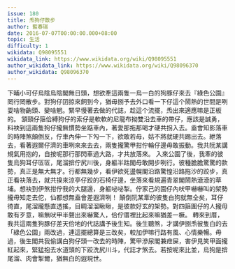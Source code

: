 ```yaml
---
issue: 180
title: 𤆬狗仔散步
author: 藍春瑞
date: 2016-07-07T00:00:00.000+08:00
topic: 生活
difficulty: 1
wikidata: Q98095551
wikidata_link: https://www.wikidata.org/wiki/Q98095551
author_wikidata_link: https://www.wikidata.org/wiki/Q98096370
author_wikidata: Q98096370
---
```

下晡小可仔烏陰烏陰閣無日頭，想欲牽這兩隻一烏一白的狗豚仔來去『綠色公園』罔行罔散步。對狗仔囝掠來飼到今，猶毋捌予去外口看一下仔這个鬧熱的世間是咧耍啥物齣頭、變啥魍。緊早慢著去做的代誌，趁這个流擺，𤆬出來適應嘛是正板的。
頷頸仔箍佮縛狗仔的索仔是軟軟的尼龍布拗雙沿去車的帶仔，應該是誠勇，料袂到這兩隻狗仔攏無慣勢坐踮車內，著愛那拖那喝才硬共拐入去。盍會知影落車的時陣煞顛倒反，佇車內伸一下勼一下，欲敢若毋，姑不將就硬共踢出去。紲落去，看著遐爾仔濟的車咧來來去去，兩隻攏驚甲拑佇輪仔邊毋敢振動。我共阮某講規氣用抱的，自按呢那行那閃車過大路，才共放落來。
入來公園了後，我牽的彼隻烏狗耳仔匼匼，尾溜揜佇尻川後，身軀半跍閣毋敢開步咧行。彼種膽膽驚驚的款勢，真正是無大無才。行都無幾步，看伊欲死盪幌閣沿路驚惶沿路拖沙的跤步，真正看袂落去，就共搝來涼亭仔跤的石椅仔邊，坐落來看規遍青翠閣鬧熱滾滾的草埔。想袂到伊煞拑佇我的大腿邊，身軀咇咇掣。佇家己的園仔內吠甲嚇嚇叫的架勢攏毋知走去佗，仙都想無盍會差遐濟咧！
顛倒阮某牽的彼隻白狗就無仝矣，耳仔徛直，尾溜躘懸直透搖，目睭溜溜瞅瞅，是彼款好玄的架勢。對四箍圍仔的人攏毋敢有歹意，嘛無吠甲半聲出來嚇驚人，佮佇厝裡比起來嘛猶差一橛。
轉來到厝，我共這兩隻狗豚仔差天佮地的代誌講予後生知。後生聽煞，才講伊捌𤆬彼隻白的去「綠色公園」兩改過，連這擺總算是三改矣，較加伊嘛行路有風、心情樂暢。毋過，後生閣共我偷講白狗仔頭一改去的時陣，驚甲滲尿閣兼疶屎，害伊見笑甲面攏紅起來，緊猛抱去水道頭的下跤洗尻川斗，代誌才煞去。若按呢來比並，烏狗是揜尾溜、肉會掣爾，猶無白的遐現世。